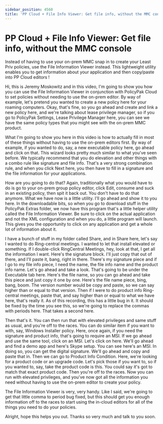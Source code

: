 ```yaml
---
sidebar_position: 4560
title: 'PP Cloud + File Info Viewer: Get file info, without the MMC console'
---
```


# PP Cloud + File Info Viewer: Get file info, without the MMC console

Instead of having to use your on-prem MMC snap in to create your Least Priv policies, use the File Information Viewer instead. This lightweight utility enables you to get information about your application and then copy/paste into PP Cloud editors !

Hi, this is Jeremy Moskowitz and in this video, I'm going to show you how you can use the File Information Viewer in conjunction with PolicyPak Cloud to set policies without needing to use the on-prem editor. By way of example, let's pretend you wanted to create a new policy here for your roaming computers. Okay, that's fine, so you go ahead and create and link a new policy here, and we're talking about lease privilege manager, so if you go to PolicyPak Settings, Lease Privilege Manager here, you can see we have the same policy types that you might see with the on-prem MMC product.

What I'm going to show you here in this video is how to actually fill in most of these things without having to use the on-prem editors first. By way of example, if you wanted to do, say, a new executable policy here, go ahead and click on that. This wizard looks pretty much similar to what you've seen before. We typically recommend that you do elevation and other things with a combo rule like signature and file info. That's a very strong combination rule, and when you click Next here, you then have to fill in a signature and the file information for your applications.

How are you going to do that? Again, traditionally what you would have to do is go to your on-prem group policy editor, click Edit, consume and suck in an existing policy, then spit it back out. You don't have to do that anymore. What we have now is a little utility. I'll go ahead and show it to you here. In the downloadable bits, so when you go to download stuff in the PolicyPak Extras folder, we now have this program that's a little helper utility called the File Information Viewer. Be sure to click on the actual application and not the XML configuration and when you do, a little program will launch. This gives you the opportunity to click on any application and get a whole lot of information about it.

I have a bunch of stuff in my folder called Share, and in Share here, let's say I wanted to do Ring-central meetings. I wanted to let that install elevated or something. If I double-click RingCentral Meetings, hey, look at that, I get all the information I want. Here's the signature block. I'll just copy that out of there, and I'll paste it, bang, right in there. There's my signature piece and if I go to my file info piece, I need the name, the file info name and the product info name. Let's go ahead and take a look. That's going to be under the Executable tab here. Here's the file name, so you can go ahead and take this piece and just copy it one by one. Here's the file name piece, bing, bang, boom. The version number would be copy and paste, so we can say higher than or equal to that version. Then if I were to do product info Ring-central meetings, paste that, and say higher than or equal to what we have here, that's really it. As of this recording, this has a little bug in it. It should be fixed by the time you see this, so we're going to replace the commas with periods here. That takes a second here.

Then that's it. You can then run that with elevated privileges and same stuff as usual, and you're off to the races. You can do similar item if you want to with, say, Windows Installer policy. Here, once again, if you need the signature and product info, that's going to require an MSI. If we go ahead and use the same tool, click on an MSI. Let's click on here. We'll go ahead and find a demo app and here's Skype setup. You can see here's an MSI. In doing so, you can get the digital signature. We'll go ahead and copy and paste that in. Then we can go to Product Info Condition. Here, we're looking for a product code or an upgrade code. Let's pick those if you want to, so if you wanted to, say, take the product code is this. You could say it's got to match that exact product code. Then you're off to the races. Now you can run with elevated privileges, and you've now got all the information you need without having to use the on-prem editor to create your policy.

The File Information Viewer is very, very handy. Like I said, we're going to get that little comma to period bug fixed, but this should get you enough information off to the races to start using the in-cloud editors for all of the things you need to do your policies.

Alright, hope this helps you out. Thanks so very much and talk to you soon.